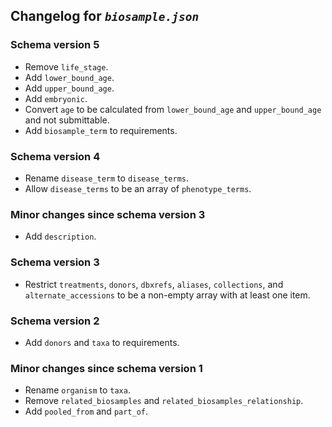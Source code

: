 ## Changelog for *`biosample.json`*

### Schema version 5

* Remove `life_stage`.
* Add `lower_bound_age`.
* Add `upper_bound_age`.
* Add `embryonic`.
* Convert `age` to be calculated from `lower_bound_age` and `upper_bound_age` and not submittable.
* Add `biosample_term` to requirements.

### Schema version 4

* Rename `disease_term` to `disease_terms`.
* Allow `disease_terms` to be an array of `phenotype_terms`.
### Minor changes since schema version 3

* Add `description`.
### Schema version 3

* Restrict `treatments`, `donors`, `dbxrefs`, `aliases`, `collections`, and `alternate_accessions` to be a non-empty array with at least one item.

### Schema version 2

* Add `donors` and `taxa` to requirements.

### Minor changes since schema version 1

* Rename `organism` to `taxa`.
* Remove `related_biosamples` and `related_biosamples_relationship`.
* Add `pooled_from` and `part_of`.
